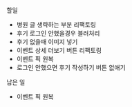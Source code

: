 할일

- 병원 글 생략하는 부분 리팩토링
- 후기 로그인 안했을경우 블러처리
- 후기 없을때 이미지 넣기
- 이벤트 상세 더보기 버튼 리팩토링
- 이벤트 픽 원복
- 로그인 안했으면 후기 작성하기 버튼 없애기

남은 일

- 이벤트 픽 원복

